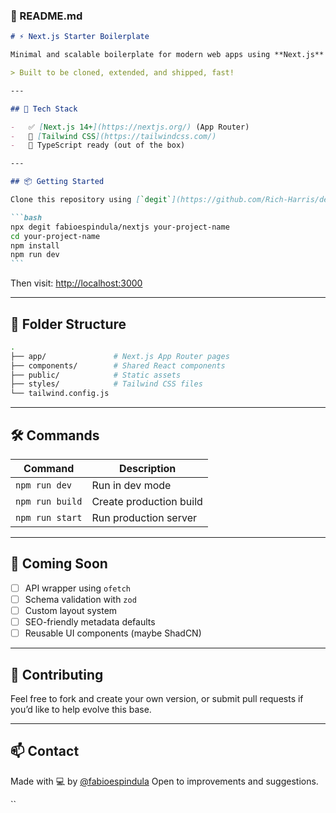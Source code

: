 ### 📄 README.md

````md
# ⚡️ Next.js Starter Boilerplate

Minimal and scalable boilerplate for modern web apps using **Next.js** and **Tailwind CSS**.

> Built to be cloned, extended, and shipped, fast!

---

## 🚀 Tech Stack

-   ✅ [Next.js 14+](https://nextjs.org/) (App Router)
-   🎨 [Tailwind CSS](https://tailwindcss.com/)
-   🧠 TypeScript ready (out of the box)

---

## 📦 Getting Started

Clone this repository using [`degit`](https://github.com/Rich-Harris/degit):

```bash
npx degit fabioespindula/nextjs your-project-name
cd your-project-name
npm install
npm run dev
```
````

Then visit: [http://localhost:3000](http://localhost:3000)

---

## 📁 Folder Structure

```bash
.
├── app/               # Next.js App Router pages
├── components/        # Shared React components
├── public/            # Static assets
├── styles/            # Tailwind CSS files
└── tailwind.config.js
```

---

## 🛠️ Commands

| Command         | Description             |
| --------------- | ----------------------- |
| `npm run dev`   | Run in dev mode         |
| `npm run build` | Create production build |
| `npm run start` | Run production server   |

---

## 📌 Coming Soon

-   [ ] API wrapper using `ofetch`
-   [ ] Schema validation with `zod`
-   [ ] Custom layout system
-   [ ] SEO-friendly metadata defaults
-   [ ] Reusable UI components (maybe ShadCN)

---

## 🤝 Contributing

Feel free to fork and create your own version, or submit pull requests if you’d like to help evolve this base.

---

## 📫 Contact

Made with 💻 by [@fabioespindula](https://github.com/fabioespindula)
Open to improvements and suggestions.

``
